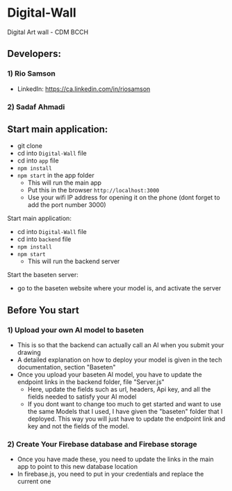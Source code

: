 # Digital-Wall
Digital Art wall  - CDM BCCH

## Developers:
### 1) Rio Samson
- LinkedIn: https://ca.linkedin.com/in/riosamson
### 2) Sadaf Ahmadi

## Start main application:
- git clone
- cd into ```Digital-Wall``` file
- cd into ```app``` file
- ```npm install```
- ```npm start``` in the app folder
   - This will run the main app
   - Put this in the browser ```http://localhost:3000```
   - Use your wifi IP address for opening it on the phone (dont forget to add the port number 3000)

Start main application:
- cd into ```Digital-Wall``` file
- cd into ```backend``` file
- ```npm install```
- ```npm start```
   - This will run the backend server

Start the baseten server:
- go to the baseten website where your model is, and activate the server 


## Before You start 
### 1) Upload your own AI model to baseten
  - This is so that the backend can actually call an AI when you submit your drawing
  - A detailed explanation on how to deploy your model is given in the tech documentation, section "Baseten"
- Once you upload your baseten AI model, you have to update the endpoint links in the backend folder, file "Server.js"
  - Here, update the fields such as url, headers, Api key, and all the fields needed to satisfy your AI model
  - If you dont want to change too much to get started and want to use the same Models that I used, I have given the "baseten" folder that I deployed. This way you will just have to update the endpoint link and key and not the fields of the model.
### 2) Create Your Firebase database and Firebase storage
- Once you have made these, you need to update the links in the main app to point to this new database location
- In firebase.js, you need to put in your credentials and replace the current one

